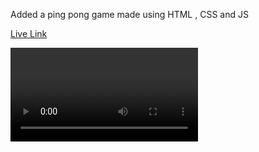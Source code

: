 Added a ping pong game made using HTML , CSS and JS

<a href="https://gupta-ekansh.github.io/PingPong/">Live Link</a>

<video></video>
